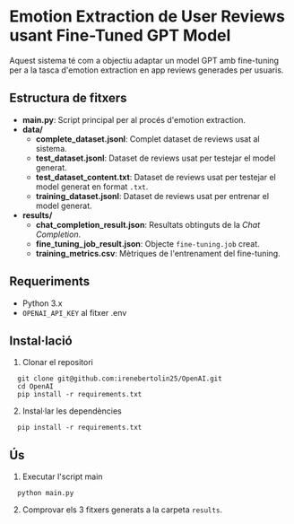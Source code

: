 # Emotion Extraction de User Reviews usant Fine-Tuned GPT Model

Aquest sistema té com a objectiu adaptar un model GPT amb fine-tuning per a la tasca d'emotion extraction en app reviews  generades per usuaris.


## Estructura de fitxers

- **main.py**: Script principal per al procés d'emotion extraction.
- **data/**
  - **complete_dataset.jsonl**: Complet dataset de reviews usat al sistema.
  - **test_dataset.jsonl**: Dataset de reviews usat per testejar el model generat.
  - **test_dataset_content.txt**: Dataset de reviews usat per testejar el model generat en format `.txt`.
  - **training_dataset.jsonl**: Dataset de reviews usat per entrenar el model generat.
- **results/**
  - **chat_completion_result.json**: Resultats obtinguts de la *Chat Completion*.
  - **fine_tuning_job_result.json**: Objecte `fine-tuning.job` creat.
  - **training_metrics.csv**: Mètriques de l'entrenament del fine-tuning.
  

## Requeriments
  - Python 3.x
  - `OPENAI_API_KEY` al fitxer .env

## Instal·lació

1.  Clonar el repositori
```console
  git clone git@github.com:irenebertolin25/OpenAI.git
  cd OpenAI
  pip install -r requirements.txt
```
2. Instal·lar les dependències
```console
  pip install -r requirements.txt
```

## Ús

1. Executar l'script main
```console
  python main.py
```
2. Comprovar els 3 fitxers generats a la carpeta `results`.